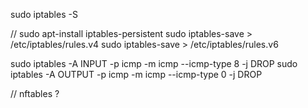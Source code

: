 sudo iptables -S
  
  // sudo apt-install iptables-persistent
  sudo iptables-save > /etc/iptables/rules.v4
  sudo iptables-save > /etc/iptables/rules.v6
  
 sudo iptables -A INPUT -p icmp -m icmp --icmp-type 8 -j DROP
 sudo iptables -A OUTPUT -p icmp -m icmp --icmp-type 0 -j DROP
 
 // nftables ?
